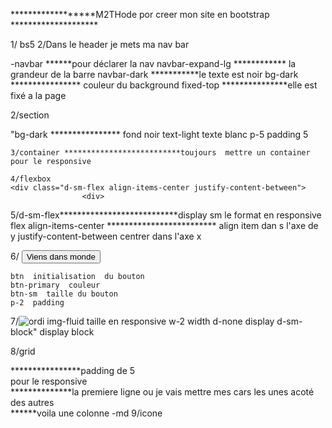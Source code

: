 ******************M2THode por creer mon site en bootstrap ********************

1/ bs5 
2/Dans le header je mets ma nav bar 
 <nav class="navbar navbar-expand-lg navbar-dark bg-dark fixed-top">
 -navbar  ******pour déclarer la nav 
 navbar-expand-lg ************ la grandeur de la barre 
 navbar-dark  ***********le texte est noir 
  bg-dark  **************** couleur du background 
  fixed-top ***************elle est fixé  a la page 

  2/section
   <section class="bg-dark text-light p-5">
   "bg-dark **************** fond noir
   text-light texte blanc
    p-5 padding 5

    3/container **************************toujours  mettre un container pour le responsive 

    4/flexbox
    <div class="d-sm-flex align-items-center justify-content-between">
                    <div>
 5/d-sm-flex***************************display sm le format en responsive flex
  align-items-center ************************* align item dan s l'axe de y
  justify-content-between centrer dans l'axe x


 6/ <button class="btn btn-primary btn-sm p-2">
                            Viens dans monde </button>

    btn  initialisation  du bouton
    btn-primary  couleur 
    btn-sm  taille du bouton 
    p-2  padding

7/<img src="https://cdn.pixabay.com/photo/2016/03/26/13/09/workspace-1280538_1280.jpg"
                            class="img-fluid w-2 d-none d-sm-block" alt="ordi">
img-fluid taille en responsive 
w-2  width 
d-none display 
d-sm-block" display block


8/grid
<section class="p-5">****************padding de 5
 <div class="container"> pour le responsive 
      <div class="row text-center g-4"> **************la premiere ligne ou je vais mettre mes cars les unes  acoté des autres
        <div class="col-md">******voila une colonne  -md 
9/icone
<link rel="stylesheet" href="https://cdn.jsdelivr.net/npm/bootstrap-icons@1.9.1/font/bootstrap-icons.css" integrity="sha384-xeJqLiuOvjUBq3iGOjvSQSIlwrpqjSHXpduPd6rQpuiM3f5/ijby8pCsnbu5S81n" crossorigin="anonymous">
